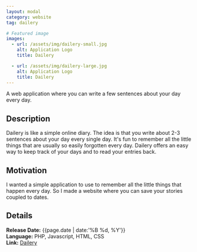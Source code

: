 ```yaml
---
layout: modal
category: website
tag: dailery

# Featured image
images:
  - url: /assets/img/dailery-small.jpg
    alt: Application Logo
    title: Dailery

  - url: /assets/img/dailery-large.jpg
    alt: Application Logo
    title: Dailery
---
```


A web application where you can write a few sentences about your day every day. 
<!--content-->

## Description
Dailery is like a simple online diary. The idea is that you write about 2-3 sentences about your day every single day. It's fun to remember all the little things that are usually so easily forgotten every day. Dailery offers an easy way to keep track of your days and to read your entries back.

## Motivation
I wanted a simple application to use to remember all the little things that happen every day. So I made a website where you can save your stories coupled to dates.

## Details
**Release Date:** {{page.date | date:'%B %d, %Y'}}    
**Language:** PHP, Javascript, HTML, CSS    
**Link:** [Dailery](http://www.dailery.com/)
